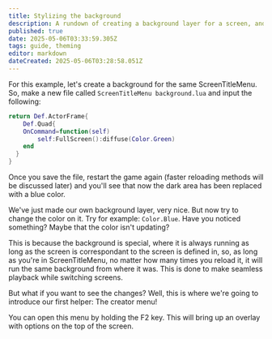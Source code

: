 ```yaml
---
title: Stylizing the background
description: A rundown of creating a background layer for a screen, and seeing the loading rules for this layer in particular.
published: true
date: 2025-05-06T03:33:59.305Z
tags: guide, theming
editor: markdown
dateCreated: 2025-05-06T03:28:58.051Z
---
```


For this example, let's create a background for the same ScreenTitleMenu. So, make a new file called `ScreenTitleMenu background.lua` and input the following:

```lua
return Def.ActorFrame{
	Def.Quad{
  	OnCommand=function(self)
    	self:FullScreen():diffuse(Color.Green)
    end
  }
}
``` 

Once you save the file, restart the game again (faster reloading methods will be discussed later) and you'll see that now the dark area has been replaced with a blue color.

We've just made our own background layer, very nice. But now try to change the color on it. Try for example: `Color.Blue`. Have you noticed something? Maybe that the color isn't updating?

This is because the background is special, where it is always running as long as the screen is correspondant to the screen is defined in, so, as long as you're in ScreenTitleMenu, no matter how many times you reload it, it will run the same background from where it was. This is done to make seamless playback while switching screens.

But what if you want to see the changes? Well, this is where we're going to introduce our first helper: The creator menu!

You can open this menu by holding the F2 key. This will bring up an overlay with options on the top of the screen.